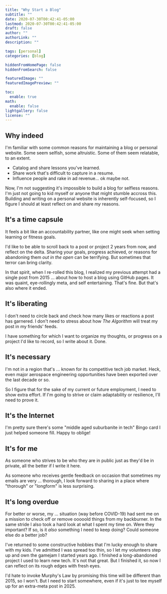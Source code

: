 ```yaml
---
title: "Why Start a Blog"
subtitle: ""
date: 2020-07-30T00:42:41-05:00
lastmod: 2020-07-30T00:42:41-05:00
draft: false 
author: ""
authorLink: ""
description: ""

tags: [personal]
categories: [blog]

hiddenFromHomePage: false
hiddenFromSearch: false

featuredImage: ""
featuredImagePreview: ""

toc:
  enable: true
math:
  enable: false
lightgallery: false
license: ""
---
```


## Why indeed

I'm familiar with some common reasons for maintaining a blog or personal website. Some seem selfish, some altruistic. Some of them seem relatable, to an extent.

<!--more-->

* Catalog and share lessons you've learned.
* Share work that's difficult to capture in a resume.
* Influence people and rake in ad revenue... ok maybe not.

Now, I'm not suggesting it's impossible to build a blog for selfless reasons. I'm just not going to kid myself or anyone that might stumble accross this. Building and writing on a personal website is inherently self-focused, so I figure I should at least reflect on and share *my* reasons.

## It's a time capsule
It feels a bit like an accountability partner, like one might seek when setting learning or fitness goals.

I'd like to be able to scroll back to a post or project 2 years from now, and reflect on the delta. Sharing your goals, progress achieved, or reasons for abandoning them *out in the open* can be terrifying. But sometimes that terror can bring clarity.

In that spirit, when I re-rolled this blog, I realized my previous attempt had a single post from 2015 ... about how to host a blog using GitHub pages. It was quaint, eye-rollingly meta, and self entertaining. That's fine. But that's also where it ended.

## It's liberating
I don't need to circle back and check how many likes or reactions a post has garnered. I don't need to stress about how *The Algorithm* will treat my post in my friends' feeds.

I have something for which I want to organize my thoughts, or progress on a project I'd like to record, so I write about it. Done.

## It's necessary
I'm not in a region that's ... known for its competitive tech job market. Heck, even major aerospace engineering opportunities have been exported over the last decade or so.

So I figure that for the sake of my current or future employment, I need to show extra effort. If I'm going to strive or claim adaptability or resilience, I'll need to prove it.

## It's the Internet
I'm pretty sure there's some "middle aged suburbanite in tech" Bingo card I just helped someone fill. Happy to oblige!

## It's for me
As someone who strives to be who they are in public just as they'd be in private, all the better if I write it here.

As someone who receives gentle feedback on occasion that sometimes my emails are very ... thorough, I look forward to sharing in a place where "thorough" or "longform" is less surprising.

## It's long overdue
For better or worse, my ... situation (way before COVID-19) had sent me on a mission to check off or remove ooooold things from my backburner. In the same stride I also took a hard look at what I spent my time on. Were they important? If so, is it *also* something I need to keep doing? Could someone else do a better job?

I've returned to some constructive hobbies that I'm lucky enough to share with my kids. I've admitted I was spread too thin, so I let my volunteers step up and own the gamejam I started years ago. I finished a long-abandoned project I used to learn new tech. It's not that great. But I finished it, so now I can reflect on its rough edges with fresh eyes.

I'd hate to invoke Murphy's Law by promising this time will be different than 2015, so I won't. But I need to start somewhere, even if it's just to tee myself up for an extra-meta post in 2025.
